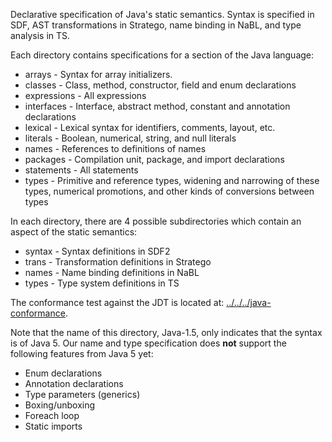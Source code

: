 Declarative specification of Java's static semantics.
Syntax is specified in SDF, AST transformations in Stratego, name binding in NaBL, and type analysis in TS.

Each directory contains specifications for a section of the Java language:

* arrays  - Syntax for array initializers.
* classes - Class, method, constructor, field and enum declarations
* expressions - All expressions
* interfaces - Interface, abstract method, constant and annotation declarations
* lexical - Lexical syntax for identifiers, comments, layout, etc.
* literals - Boolean, numerical, string, and null literals
* names - References to definitions of names
* packages - Compilation unit, package, and import declarations
* statements - All statements
* types - Primitive and reference types, widening and narrowing of these types, numerical promotions, and other kinds of conversions between types

In each directory, there are 4 possible subdirectories which contain an aspect of the static semantics:

* syntax - Syntax definitions in SDF2
* trans - Transformation definitions in Stratego
* names - Name binding definitions in NaBL
* types - Type system definitions in TS

The conformance test against the JDT is located at: [../../../java-conformance](../../../java-conformance).

Note that the name of this directory, Java-1.5, only indicates that the syntax is of Java 5.
Our name and type specification does __not__ support the following features from Java 5 yet:

* Enum declarations
* Annotation declarations
* Type parameters (generics)
* Boxing/unboxing
* Foreach loop
* Static imports